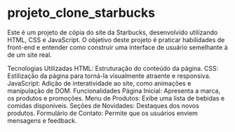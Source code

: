 # projeto_clone_starbucks
 
Este é um projeto de cópia do site da Starbucks, desenvolvido utilizando HTML, CSS e JavaScript. O objetivo deste projeto é praticar habilidades de front-end e entender como construir uma interface de usuário semelhante à de um site real.

Tecnologias Utilizadas
HTML: Estruturação do conteúdo da página.
CSS: Estilização da página para torná-la visualmente atraente e responsiva.
JavaScript: Adição de interatividade ao site, como animações e manipulação de DOM.
Funcionalidades
Página Inicial: Apresenta a marca, os produtos e promoções.
Menu de Produtos: Exibe uma lista de bebidas e comidas disponíveis.
Seções de Novidades: Destaques dos novos produtos.
Formulário de Contato: Permite que os usuários enviem mensagens e feedback.
